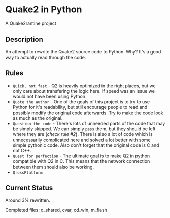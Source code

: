 # Quake2 in Python
 A Quake2rantine project

## Description
An attempt to rewrite the Quake2 source code to Python. Why? It's a good way to actually read through the code.

## Rules
* `Quick, not fast` - Q2 is heavily optimized in the right places, but we only care about transfering the logic here. If speed was an issue we would not have been using Python.
* `Quote the author` - One of the goals of this project is to try to use Python for it's readability, but still encourage people to read and possibly modify the original code afterwards. Try to make the code look as much as the original.
* `Question the code` - There's lots of unneeded parts of the code that may be simply skipped. We can simply `pass` them, but they should be left where they are (_check rule #2_). There is also a lot of code which is unnecessarily complicated here and solved a lot better with some simple pythonic code. Also don't forget that the original code is C and not C++.
* `Quest for perfection` - The ultimate goal is to make Q2 in python compatible with Q2 in C. This means that the network connection between them should also be working.
* `QrossPlatform`


## Current Status
Around 3% rewritten.

Completed files: q_shared, cvar, cd_win, m_flash


